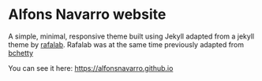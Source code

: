 # Alfons Navarro website

A simple, minimal, responsive theme built using Jekyll adapted from a jekyll theme by [rafalab](http://rafalab.github.io). Rafalab was at the same time previously adapted from [bchetty](https://github.com/bchetty/jekyllBasic)

You can see it here: https://alfonsnavarro.github.io
